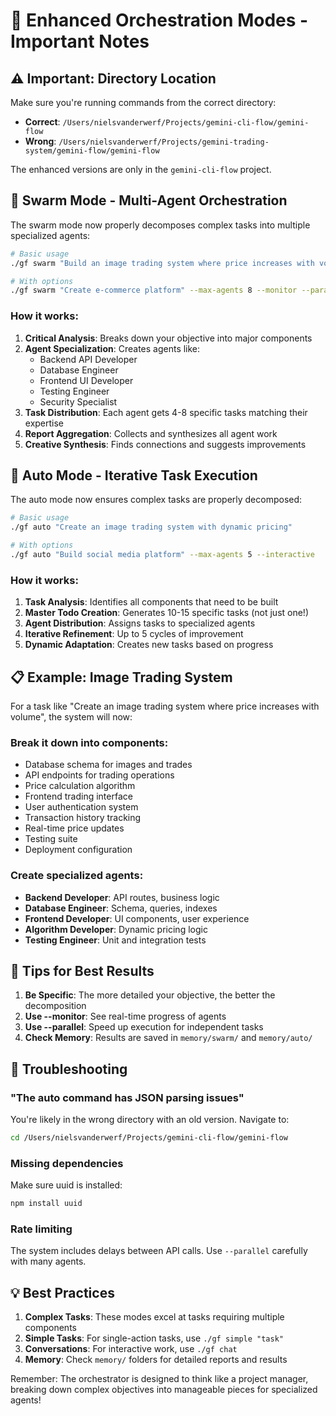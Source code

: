 # 🎯 Enhanced Orchestration Modes - Important Notes

## ⚠️ Important: Directory Location

Make sure you're running commands from the correct directory:
- **Correct**: `/Users/nielsvanderwerf/Projects/gemini-cli-flow/gemini-flow`
- **Wrong**: `/Users/nielsvanderwerf/Projects/gemini-trading-system/gemini-flow/gemini-flow`

The enhanced versions are only in the `gemini-cli-flow` project.

## 🐝 Swarm Mode - Multi-Agent Orchestration

The swarm mode now properly decomposes complex tasks into multiple specialized agents:

```bash
# Basic usage
./gf swarm "Build an image trading system where price increases with volume"

# With options
./gf swarm "Create e-commerce platform" --max-agents 8 --monitor --parallel
```

### How it works:
1. **Critical Analysis**: Breaks down your objective into major components
2. **Agent Specialization**: Creates agents like:
   - Backend API Developer
   - Database Engineer  
   - Frontend UI Developer
   - Testing Engineer
   - Security Specialist
3. **Task Distribution**: Each agent gets 4-8 specific tasks matching their expertise
4. **Report Aggregation**: Collects and synthesizes all agent work
5. **Creative Synthesis**: Finds connections and suggests improvements

## 🤖 Auto Mode - Iterative Task Execution

The auto mode now ensures complex tasks are properly decomposed:

```bash
# Basic usage
./gf auto "Create an image trading system with dynamic pricing"

# With options
./gf auto "Build social media platform" --max-agents 5 --interactive
```

### How it works:
1. **Task Analysis**: Identifies all components that need to be built
2. **Master Todo Creation**: Generates 10-15 specific tasks (not just one!)
3. **Agent Distribution**: Assigns tasks to specialized agents
4. **Iterative Refinement**: Up to 5 cycles of improvement
5. **Dynamic Adaptation**: Creates new tasks based on progress

## 📋 Example: Image Trading System

For a task like "Create an image trading system where price increases with volume", the system will now:

### Break it down into components:
- Database schema for images and trades
- API endpoints for trading operations
- Price calculation algorithm
- Frontend trading interface
- User authentication system
- Transaction history tracking
- Real-time price updates
- Testing suite
- Deployment configuration

### Create specialized agents:
- **Backend Developer**: API routes, business logic
- **Database Engineer**: Schema, queries, indexes
- **Frontend Developer**: UI components, user experience
- **Algorithm Developer**: Dynamic pricing logic
- **Testing Engineer**: Unit and integration tests

## 🚀 Tips for Best Results

1. **Be Specific**: The more detailed your objective, the better the decomposition
2. **Use --monitor**: See real-time progress of agents
3. **Use --parallel**: Speed up execution for independent tasks
4. **Check Memory**: Results are saved in `memory/swarm/` and `memory/auto/`

## 🔧 Troubleshooting

### "The auto command has JSON parsing issues"
You're likely in the wrong directory with an old version. Navigate to:
```bash
cd /Users/nielsvanderwerf/Projects/gemini-cli-flow/gemini-flow
```

### Missing dependencies
Make sure uuid is installed:
```bash
npm install uuid
```

### Rate limiting
The system includes delays between API calls. Use `--parallel` carefully with many agents.

## 💡 Best Practices

1. **Complex Tasks**: These modes excel at tasks requiring multiple components
2. **Simple Tasks**: For single-action tasks, use `./gf simple "task"`
3. **Conversations**: For interactive work, use `./gf chat`
4. **Memory**: Check `memory/` folders for detailed reports and results

Remember: The orchestrator is designed to think like a project manager, breaking down complex objectives into manageable pieces for specialized agents!